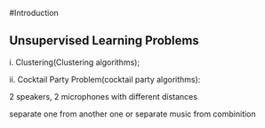 #Introduction

## Unsupervised Learning Problems
i. Clustering(Clustering algorithms);

ii. Cocktail Party Problem(cocktail party algorithms):

2 speakers, 2 microphones with different distances

separate one from another one or separate music from combinition